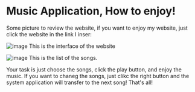 # Music Application, How to enjoy! 

Some picture to review the website, if you want to enjoy my website, just click the website in the link I inser: 

![image](https://github.com/user-attachments/assets/604cf6ab-c431-4e63-8e9b-e780e5b54807) 
This is the interface of the website 

![image](https://github.com/user-attachments/assets/1dea1523-f00c-49a3-859e-fabd95b86328) 
This is the list of the songs. 

Your task is just choose the songs, click the play button, and enjoy the music. If you want to chaneg the songs, just clikc the right button and the system application will transfer to the next song! That's all! 

